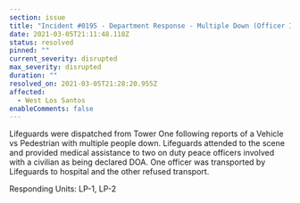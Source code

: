 ```yaml
---
section: issue
title: "Incident #0195 - Department Response - Multiple Down (Officer Involved)"
date: 2021-03-05T21:11:48.118Z
status: resolved
pinned: ""
current_severity: disrupted
max_severity: disrupted
duration: ""
resolved_on: 2021-03-05T21:28:20.955Z
affected:
  - West Los Santos
enableComments: false
---
```

Lifeguards were dispatched from Tower One following reports of a Vehicle vs Pedestrian with multiple people down. Lifeguards attended to the scene and provided medical assistance to two on duty peace officers involved with a civilian as being declared DOA. One officer was transported by Lifeguards to hospital and the other refused transport.

Responding Units: LP-1, LP-2